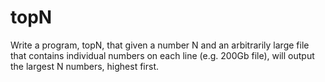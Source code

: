 # topN
Write a program, topN, that given a number N and an arbitrarily large file that contains individual numbers on each line (e.g. 200Gb file), will output the largest N numbers, highest first.
